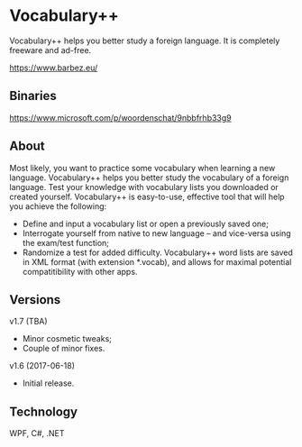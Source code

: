 # Vocabulary++
Vocabulary++ helps you better study a foreign language. It is completely freeware and ad-free.

https://www.barbez.eu/

## Binaries
https://www.microsoft.com/p/woordenschat/9nbbfrhb33g9

## About

Most likely, you want to practice some vocabulary when learning a new language. Vocabulary++ helps you better study the vocabulary of a foreign language. Test your knowledge with vocabulary lists you downloaded or created yourself. Vocabulary++ is easy-to-use, effective tool that will help you achieve the following: 

- Define and input a vocabulary list or open a previously saved one; 
- Interrogate yourself from native to new language – and vice-versa using the exam/test function; 
- Randomize a test for added difficulty. Vocabulary++ word lists are saved in XML format (with extension *.vocab), and allows for maximal potential compatitibility with other apps. 

## Versions
v1.7 (TBA)
- Minor cosmetic tweaks;
- Couple of minor fixes.

v1.6 (2017-06-18)
- Initial release.

## Technology
WPF, C#, .NET
